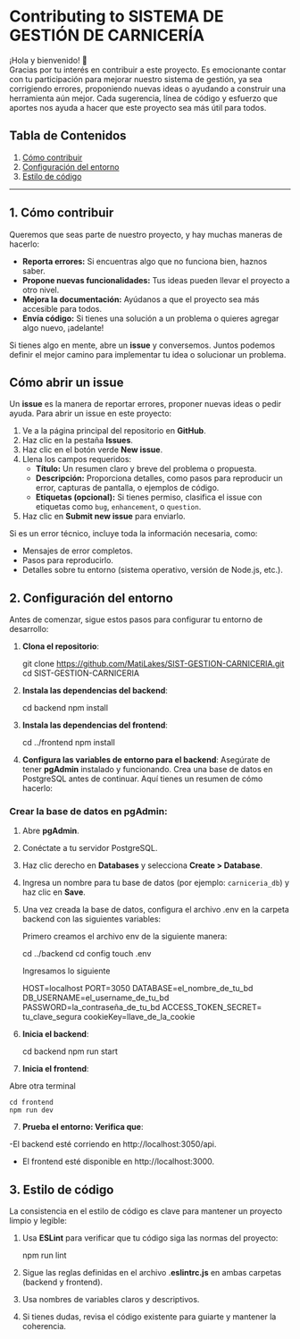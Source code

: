 # Contributing to SISTEMA DE GESTIÓN DE CARNICERÍA

¡Hola y bienvenido! 👋  
Gracias por tu interés en contribuir a este proyecto. Es emocionante contar con tu participación para mejorar nuestro sistema de gestión, ya sea corrigiendo errores, proponiendo nuevas ideas o ayudando a construir una herramienta aún mejor. Cada sugerencia, línea de código y esfuerzo que aportes nos ayuda a hacer que este proyecto sea más útil para todos.

## Tabla de Contenidos
1. [Cómo contribuir](#cómo-contribuir)
2. [Configuración del entorno](#configuración-del-entorno)
3. [Estilo de código](#estilo-de-código)

---

## 1. Cómo contribuir

Queremos que seas parte de nuestro proyecto, y hay muchas maneras de hacerlo:
- **Reporta errores:** Si encuentras algo que no funciona bien, haznos saber.
- **Propone nuevas funcionalidades:** Tus ideas pueden llevar el proyecto a otro nivel.
- **Mejora la documentación:** Ayúdanos a que el proyecto sea más accesible para todos.
- **Envía código:** Si tienes una solución a un problema o quieres agregar algo nuevo, ¡adelante!

Si tienes algo en mente, abre un **issue** y conversemos. Juntos podemos definir el mejor camino para implementar tu idea o solucionar un problema.

## Cómo abrir un issue

Un **issue** es la manera de reportar errores, proponer nuevas ideas o pedir ayuda. Para abrir un issue en este proyecto:

1. Ve a la página principal del repositorio en **GitHub**.
2. Haz clic en la pestaña **Issues**.
3. Haz clic en el botón verde **New issue**.
4. Llena los campos requeridos:
   - **Título:** Un resumen claro y breve del problema o propuesta.
   - **Descripción:** Proporciona detalles, como pasos para reproducir un error, capturas de pantalla, o ejemplos de código.
   - **Etiquetas (opcional):** Si tienes permiso, clasifica el issue con etiquetas como `bug`, `enhancement`, o `question`.
5. Haz clic en **Submit new issue** para enviarlo.

Si es un error técnico, incluye toda la información necesaria, como:

- Mensajes de error completos.
- Pasos para reproducirlo.
- Detalles sobre tu entorno (sistema operativo, versión de Node.js, etc.).

## 2. Configuración del entorno

Antes de comenzar, sigue estos pasos para configurar tu entorno de desarrollo:

1. **Clona el repositorio**:

   git clone https://github.com/MatiLakes/SIST-GESTION-CARNICERIA.git
   cd SIST-GESTION-CARNICERIA

2. **Instala las dependencias del backend**:
    
    cd backend
    npm install

3. **Instala las dependencias del frontend**:

    cd ../frontend
    npm install

4. **Configura las variables de entorno para el backend**:
    Asegúrate de tener **pgAdmin** instalado y funcionando. Crea una base de datos en PostgreSQL antes de continuar. Aquí tienes un resumen de cómo hacerlo:

### Crear la base de datos en pgAdmin:

1. Abre **pgAdmin**.
2. Conéctate a tu servidor PostgreSQL.
3. Haz clic derecho en **Databases** y selecciona **Create > Database**.
4. Ingresa un nombre para tu base de datos (por ejemplo: `carniceria_db`) y haz clic en **Save**.
5. Una vez creada la base de datos, configura el archivo .env en la carpeta backend con las siguientes variables:

    Primero creamos el archivo env de la siguiente manera:

    cd ../backend
    cd config
    touch .env

    Ingresamos lo siguiente

    HOST=localhost
    PORT=3050
    DATABASE=el_nombre_de_tu_bd
    DB_USERNAME=el_username_de_tu_bd
    PASSWORD=la_contraseña_de_tu_bd
    ACCESS_TOKEN_SECRET= tu_clave_segura
    cookieKey=llave_de_la_cookie

5. **Inicia el backend**: 

    cd backend
    npm run start

6. **Inicia el frontend**:

Abre otra terminal

    cd frontend
    npm run dev

7. **Prueba el entorno: Verifica que**:

 -El backend esté corriendo en http://localhost:3050/api.
- El frontend esté disponible en http://localhost:3000.

## 3. Estilo de código

La consistencia en el estilo de código es clave para mantener un proyecto limpio y legible:

1. Usa **ESLint** para verificar que tu código siga las normas del proyecto:

   npm run lint

2. Sigue las reglas definidas en el archivo .**eslintrc.js** en ambas carpetas (backend y frontend).

3. Usa nombres de variables claros y descriptivos.

4. Si tienes dudas, revisa el código existente para guiarte y mantener la coherencia.


